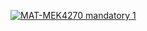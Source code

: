 [![MAT-MEK4270 mandatory 1](https://github.com/livelstorborg/MATMEK-4270/mandatory1/actions/workflows/main.yml/badge.svg)](https://github.com/MATMEK-4270/mandatory1/actions/workflows/main.yml)
